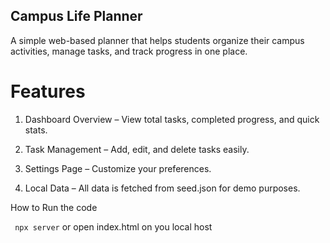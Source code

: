 ## Campus Life Planner

A simple web-based planner that helps students organize their campus activities, manage tasks, and track progress in one place.

# Features

1. Dashboard Overview – View total tasks, completed progress, and quick stats.

2. Task Management – Add, edit, and delete tasks easily.

3. Settings Page – Customize your preferences.

4. Local Data – All data is fetched from seed.json for demo purposes.


How to Run the code

` npx server` or open index.html on you local host